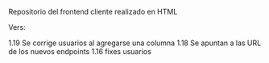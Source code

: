 Repositorio del frontend cliente realizado en HTML

Vers:

1.19 Se corrige usuarios al agregarse una columna
1.18 Se apuntan a las URL de los nuevos endpoints
1.16 fixes usuarios